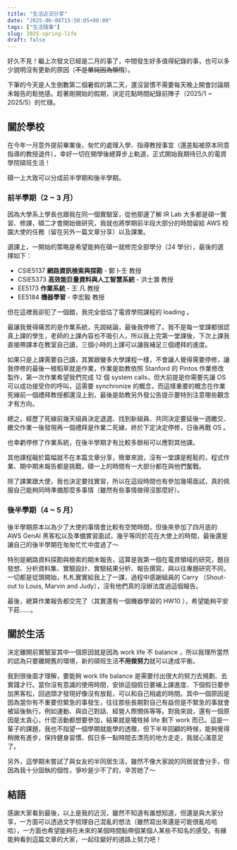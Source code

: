 ```yaml
---
title: "生活近況分享"
date: "2025-06-08T15:50:05+08:00"
tags: ["生活隨筆"]
slug: 2025-spring-life
draft: false
---
```


好久不見！繼上次發文已經是二月的事了，中間發生好多值得紀錄的事，也可以多少說明沒有更新的原因（~~不是單純因為懶惰~~）。

下筆的今天是人生倒數第二個暑假的第二天，還沒習慣不需要每天晚上開會討論期末報告的鬆弛感。趁著剛開始的假期，決定花點時間紀錄前陣子（2025/1 ~ 2025/5）的忙碌。

## 關於學校

在今年一月意外提前畢業後，匆忙的處理入學、指導教授事宜（還差點被原本同意指導的教授退件），幸好一切在開學後總算步上軌道，正式開始我期待已久的電資學院碩班生活！

碩一上大致可以分成前半學期和後半學期。

### 前半學期（2 ~ 3 月）

因為大學系上學長也跟我在同一個實驗室，從他那邊了解 IR Lab 大多都是碩一實習、修課，碩二才會開始做研究，我就也將學期前半段大部分的時間留給 AWS 校園大使的任務（留在另外一篇文章分享）以及課業。

選課上，一開始的策略是希望能夠在碩一就修完全部學分（24 學分），最後的選擇如下：

- CSIE5137 **網路資訊檢索與探勘** - 鄭卜壬 教授
- CSIE5373 **高效能巨量資料與人工智慧系統** - 洪士灝 教授
- EE5173 **作業系統** - 王 凡 教授
- EE5184 **機器學習** - 李宏毅 教授

但在這裡我卻犯了一個錯，我完全低估了電資學院課程的 loading 。

最讓我覺得痛苦的是作業系統，先說結論，最後我停修了。我不是每一堂課都很認真上課的學生，老師的上課內容也不吸引人，所以我上完第一堂課後，下次上課我直接帶課本在教室自己讀，三個小時的上課可以讓我補足三個禮拜的進度。

如果只是上課需要自己讀，其實跟蠻多大學課程一樣，不會讓人覺得需要停修，讓我停修的最後一根稻草就是作業，作業是助教依照 Stanford 的 Pintos 作業修改製作，第一次作業希望我們完成 12 個 system calls，但大前提是你需要先讓 OS 可以成功接受你的呼叫，這需要 synchronize 的概念，而這樣重要的概念在作業死線前一個禮拜教授都還沒上到，最後是助教另外發公告提示要特別注意哪些觀念才有方向。

總之，經歷了死線前幾天組員決定退選、找到新組員、共同決定要延後一週繳交、繳交作業一後發現再一個禮拜是作業二死線，終於下定決定停修，日後再戰 OS 。

也幸虧停修了作業系統，在後半學期才有比較多餘裕可以應對其他課。

其他課程礙於篇幅就不在本篇文章分享，簡單來說，沒有一堂課是輕鬆的，程式作業、期中期末報告都是挑戰，碩一上的時間有一大部分都在與他們奮戰。

除了課業跟大使，我也決定要找實習，所以在這段時間也有參加幾場面試，真的佩服自己能夠同時準備那麼多事情（雖然有些事情做得沒那麼好）。

### 後半學期（4 ~ 5 月）

後半學期原本以為少了大使的事情會比較有空閒時間，但後來參加了四月底的 AWS GenAI 黑客松以及準備實習面試，幾乎等同於花在大使上的時間，最後還是讓自己的後半學期在匆匆忙忙中度過了～

特別是網路資料探勘與檢索的期末報告，這算是我第一個在電資領域的研究，題目發想、分析資料集、實驗設計、實驗結果分析、報告撰寫，與以往專題研究不同，一切都是從頭開始，札札實實給我上了一課，過程中感謝組員的 Carry （Shout-out to Louis, Marvin and Judy），沒有他們真的沒辦法度過這個報告。

最後，總算作業報告都交完了（其實還有一個機器學習的 HW10 ），希望能夠平安下莊......。

## 關於生活

決定離開前實驗室其中一個原因就是因為 work life 不 balance ，所以我理所當然的認為只要離開舊的環境，新的碩班生活**不用做努力**就可以達成平衡。

我到很後面才理解，要能夠 work life balance 是需要付出很大的努力去規劃、去實踐才行。當你沒有意識的使用時間，安排這個假日要補上課進度、下個假日要參加黑客松，回過頭才發現好像沒有放鬆，可以和自己相處的時間。其中一個原因是因為當你有不重要但緊急的事發生，往往那些長期對自己有益但是不緊急的事就會被延後執行，例如運動、與自己對話、經營人際關係等等。對我來說，還有一個原因是太貪心，什麼活動都想要參加，結果就是犧牲掉 life 剩下 work 而已。這是一輩子的課題，我也不指望一個學期就能學的透徹，但下半年回顧的時候，能夠覺得稍微有進步，保持健身習慣、假日多一點時間去漂亮的地方走走，我就心滿意足了。

另外，這學期末嘗試了與女友的半同居生活，雖然不像大家說的同居就會分手，但因為我十分固執的個性，爭吵是少不了的，辛苦她了～

## 結語

感謝大家看到最後，以上是我的近況，雖然不知道有誰想知道，但還是與大家分享，一方面可以透過文字梳理自己混亂的想法（雖然寫出來還是可能很亂哈哈哈），一方面也希望能夠在未來的某個時間點帶個某個人某些不知名的感受。有緣能夠看到這篇文章的大家，一起往變好的道路上努力吧！
